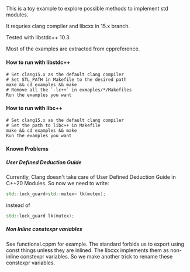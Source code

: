 This is a toy example to explore possible methods to implement std modules.

It requries clang compiler and libcxx in 15.x branch.

Tested with libstdc++ 10.3.

Most of the examples are extracted from cppreference.

#### How to run with libstdc++

```
# Set clang15.x as the default clang compiler
# Set STL_PATH in Makefile to the desired path
make && cd examples && make
# Remove all the `-lc++` in exmaples/*/Makefiles
Run the examples you want
```

#### How to run with libc++

```
# Set clang15.x as the default clang compiler
# Set the path to libc++ in Makefile
make && cd examples && make
Run the examples you want
```

#### Known Problems

##### User Defined Deduction Guide 

Currently, Clang doesn't take care of User Defined Deduction Guide in C++20 Modules. So now we need to write:

```C++
std::lock_guard<std::mutex> lk(mutex);
```

instead of

```C++
std::lock_guard lk(mutex);
```

##### Non Inline constexpr variables

See functional.cppm for example. The standard forbids us to export using const things unless they are inlined.
The libcxx implements them as non-inline constexpr variables. So we make another trick to rename these
constexpr variables.
